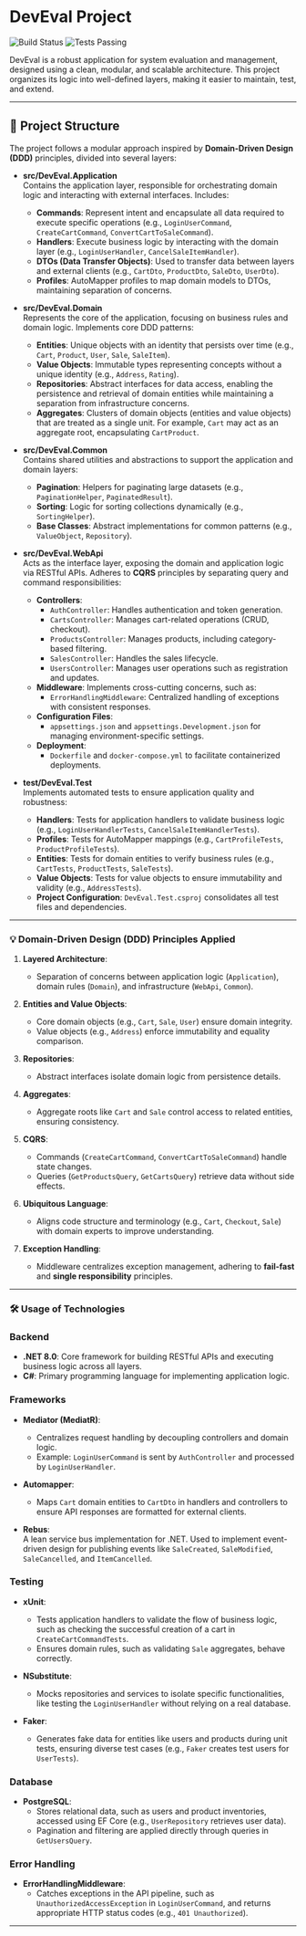 # DevEval Project

![Build Status](https://github.com/andredarcie/deveval/actions/workflows/dotnet.yml/badge.svg) ![Tests Passing](https://github.com/andredarcie/deveval/actions/workflows/dotnet.yml/badge.svg?branch=main&event=push)


DevEval is a robust application for system evaluation and management, designed using a clean, modular, and scalable architecture. This project organizes its logic into well-defined layers, making it easier to maintain, test, and extend.

---

## 📂 Project Structure

The project follows a modular approach inspired by **Domain-Driven Design (DDD)** principles, divided into several layers:

- **src/DevEval.Application**  
  Contains the application layer, responsible for orchestrating domain logic and interacting with external interfaces. Includes:
  - **Commands**: Represent intent and encapsulate all data required to execute specific operations (e.g., `LoginUserCommand`, `CreateCartCommand`, `ConvertCartToSaleCommand`).
  - **Handlers**: Execute business logic by interacting with the domain layer (e.g., `LoginUserHandler`, `CancelSaleItemHandler`).
  - **DTOs (Data Transfer Objects)**: Used to transfer data between layers and external clients (e.g., `CartDto`, `ProductDto`, `SaleDto`, `UserDto`).
  - **Profiles**: AutoMapper profiles to map domain models to DTOs, maintaining separation of concerns.

- **src/DevEval.Domain**  
  Represents the core of the application, focusing on business rules and domain logic. Implements core DDD patterns:
  - **Entities**: Unique objects with an identity that persists over time (e.g., `Cart`, `Product`, `User`, `Sale`, `SaleItem`).
  - **Value Objects**: Immutable types representing concepts without a unique identity (e.g., `Address`, `Rating`).
  - **Repositories**: Abstract interfaces for data access, enabling the persistence and retrieval of domain entities while maintaining a separation from infrastructure concerns.
  - **Aggregates**: Clusters of domain objects (entities and value objects) that are treated as a single unit. For example, `Cart` may act as an aggregate root, encapsulating `CartProduct`.

- **src/DevEval.Common**  
  Contains shared utilities and abstractions to support the application and domain layers:
  - **Pagination**: Helpers for paginating large datasets (e.g., `PaginationHelper`, `PaginatedResult`).
  - **Sorting**: Logic for sorting collections dynamically (e.g., `SortingHelper`).
  - **Base Classes**: Abstract implementations for common patterns (e.g., `ValueObject`, `Repository`).

- **src/DevEval.WebApi**  
  Acts as the interface layer, exposing the domain and application logic via RESTful APIs. Adheres to **CQRS** principles by separating query and command responsibilities:
  - **Controllers**:
    - `AuthController`: Handles authentication and token generation.
    - `CartsController`: Manages cart-related operations (CRUD, checkout).
    - `ProductsController`: Manages products, including category-based filtering.
    - `SalesController`: Handles the sales lifecycle.
    - `UsersController`: Manages user operations such as registration and updates.
  - **Middleware**: Implements cross-cutting concerns, such as:
    - `ErrorHandlingMiddleware`: Centralized handling of exceptions with consistent responses.
  - **Configuration Files**:
    - `appsettings.json` and `appsettings.Development.json` for managing environment-specific settings.
  - **Deployment**:
    - `Dockerfile` and `docker-compose.yml` to facilitate containerized deployments.

- **test/DevEval.Test**  
  Implements automated tests to ensure application quality and robustness:
  - **Handlers**: Tests for application handlers to validate business logic (e.g., `LoginUserHandlerTests`, `CancelSaleItemHandlerTests`).
  - **Profiles**: Tests for AutoMapper mappings (e.g., `CartProfileTests`, `ProductProfileTests`).
  - **Entities**: Tests for domain entities to verify business rules (e.g., `CartTests`, `ProductTests`, `SaleTests`).
  - **Value Objects**: Tests for value objects to ensure immutability and validity (e.g., `AddressTests`).
  - **Project Configuration**: `DevEval.Test.csproj` consolidates all test files and dependencies.

---

### 💡 Domain-Driven Design (DDD) Principles Applied

1. **Layered Architecture**:  
   - Separation of concerns between application logic (`Application`), domain rules (`Domain`), and infrastructure (`WebApi`, `Common`).

2. **Entities and Value Objects**:  
   - Core domain objects (e.g., `Cart`, `Sale`, `User`) ensure domain integrity.
   - Value objects (e.g., `Address`) enforce immutability and equality comparison.

3. **Repositories**:  
   - Abstract interfaces isolate domain logic from persistence details.

4. **Aggregates**:  
   - Aggregate roots like `Cart` and `Sale` control access to related entities, ensuring consistency.

5. **CQRS**:  
   - Commands (`CreateCartCommand`, `ConvertCartToSaleCommand`) handle state changes.
   - Queries (`GetProductsQuery`, `GetCartsQuery`) retrieve data without side effects.

6. **Ubiquitous Language**:  
   - Aligns code structure and terminology (e.g., `Cart`, `Checkout`, `Sale`) with domain experts to improve understanding.

7. **Exception Handling**:  
   - Middleware centralizes exception management, adhering to **fail-fast** and **single responsibility** principles.

---

### 🛠️ Usage of Technologies

### Backend
- **.NET 8.0**: Core framework for building RESTful APIs and executing business logic across all layers.
- **C#**: Primary programming language for implementing application logic.

### Frameworks
- **Mediator (MediatR)**:  
  - Centralizes request handling by decoupling controllers and domain logic.  
  - Example: `LoginUserCommand` is sent by `AuthController` and processed by `LoginUserHandler`.

- **Automapper**:  
  - Maps `Cart` domain entities to `CartDto` in handlers and controllers to ensure API responses are formatted for external clients.

- **Rebus**:  
  A lean service bus implementation for .NET. Used to implement event-driven design for publishing events like `SaleCreated`, `SaleModified`, `SaleCancelled`, and `ItemCancelled`.  

### Testing
- **xUnit**:  
  - Tests application handlers to validate the flow of business logic, such as checking the successful creation of a cart in `CreateCartCommandTests`.
  - Ensures domain rules, such as validating `Sale` aggregates, behave correctly.

- **NSubstitute**:  
  - Mocks repositories and services to isolate specific functionalities, like testing the `LoginUserHandler` without relying on a real database.

- **Faker**:  
  - Generates fake data for entities like users and products during unit tests, ensuring diverse test cases (e.g., `Faker` creates test users for `UserTests`).

### Database
- **PostgreSQL**:  
  - Stores relational data, such as users and product inventories, accessed using EF Core (e.g., `UserRepository` retrieves user data).
  - Pagination and filtering are applied directly through queries in `GetUsersQuery`.

### Error Handling
- **ErrorHandlingMiddleware**:  
  - Catches exceptions in the API pipeline, such as `UnauthorizedAccessException` in `LoginUserCommand`, and returns appropriate HTTP status codes (e.g., `401 Unauthorized`).

---